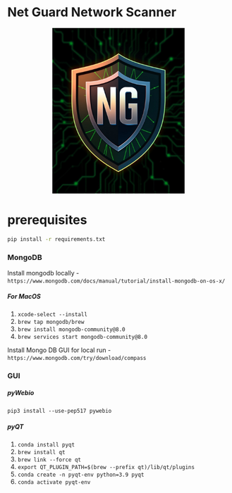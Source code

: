 # Net Guard Network Scanner
<div style="text-align: center;">
    <img src="Images/icon.png" alt="My Image" width="300"/>
</div>

# prerequisites
```bash
pip install -r requirements.txt
```



### MongoDB

Install mongodb locally - ``` https://www.mongodb.com/docs/manual/tutorial/install-mongodb-on-os-x/ ```

##### For MacOS

1. ```xcode-select --install```
2. ```brew tap mongodb/brew```
3. ```brew install mongodb-community@8.0```
4. ```brew services start mongodb-community@8.0```

Install Mongo DB GUI for local run - ``` https://www.mongodb.com/try/download/compass ```


### GUI
##### pyWebio

```pip3 install --use-pep517 pywebio```

##### pyQT

1. ```conda install pyqt```
2. ```brew install qt```
3. ```brew link --force qt```
3. ```export QT_PLUGIN_PATH=$(brew --prefix qt)/lib/qt/plugins```
4. ```conda create -n pyqt-env python=3.9 pyqt```
5. ```conda activate pyqt-env```





